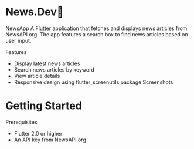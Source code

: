 # News.Dev📰

NewsApp
A Flutter application that fetches and displays news articles from NewsAPI.org. The app features a search box to find news articles based on user input.

Features
- Display latest news articles
- Search news articles by keyword
- View article details
- Responsive design using flutter_screenutils package
Screenshots

# Getting Started
Prerequisites
- Flutter 2.0 or higher
- An API key from NewsAPI.org
